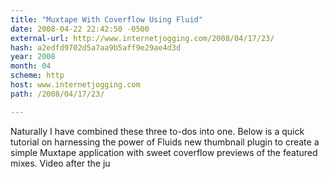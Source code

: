```yaml
---
title: "Muxtape With Coverflow Using Fluid"
date: 2008-04-22 22:42:50 -0500
external-url: http://www.internetjogging.com/2008/04/17/23/
hash: a2edfd9702d5a7aa9b5aff9e29ae4d3d
year: 2008
month: 04
scheme: http
host: www.internetjogging.com
path: /2008/04/17/23/

---
```


Naturally I have combined these three to-dos into one. Below is a quick tutorial on harnessing the power of Fluids new thumbnail plugin to create a simple Muxtape application with sweet coverflow previews of the featured mixes. Video after the ju

